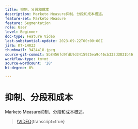 ```yaml
---
title: 抑制、分段和成本
description: Marketo Measure抑制、分段和成本概述。
feature-set: Marketo Measure
feature: Segmentation
role: User
level: Beginner
doc-type: Feature Video
last-substantial-update: 2023-09-22T00:00:00Z
jira: KT-14023
thumbnail: 3424418.jpeg
source-git-commit: 5b8456fd9fdb9d3415925ea9c46cb332d3831b46
workflow-type: tm+mt
source-wordcount: '28'
ht-degree: 0%

---
```



# 抑制、分段和成本

Marketo Measure抑制、分段和成本概述。

>[!VIDEO](https://video.tv.adobe.com/v/3424418/?learn=on){transcript=true}
